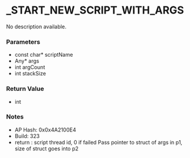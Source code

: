 # _START_NEW_SCRIPT_WITH_ARGS

No description available.

### Parameters
* const char* scriptName
* Any* args
* int argCount
* int stackSize

### Return Value
* int

### Notes
* AP Hash: 0x0x4A2100E4
* Build: 323
* return : script thread id, 0 if failed
Pass pointer to struct of args in p1, size of struct goes into p2

